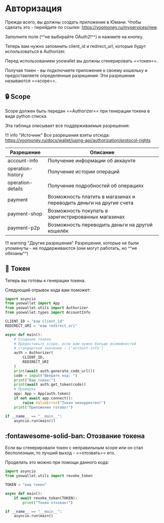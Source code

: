 # Авторизация
Прежде всего, вы должны создать приложение в Юмани.
Чтобы сделать это - перейдите по ссылке: <https://yoomoney.ru/myservices/new>.

Заполните поля (^^не выбирайте OAuth2!^^) и нажмите на кнопку.

Теперь вам нужно запомнить client_id и redirect_url, 
которые будут использоваться в Authorizer.

Перед использованием yoowallet вы должны сгенерировать ==токен==.

Получая токен - вы подключаете приложение к своему кошельку и 
предоставляете определённые разрешения. Эти разрешения называются ==scope==.

## :lock: Scope
Scope должен быть передан ==Authorizer== при генерации токена в виде python списка.

Эта таблица описывает все поддерживаемые разрешения:

!!! info "Источник"
	Все разрешения взяты отсюда:
	<https://yoomoney.ru/docs/wallet/using-api/authorization/protocol-rights>

| Разрешение        | Описание                                                            |
|-------------------|---------------------------------------------------------------------|
| account-info      | Получение информации об аккаунте                                    |
| operation-history | Получение истории операций                                          |
| operation-details | Получение подробностей об операциях                                 |
| payment           | Возможность платить в магазинах и переводить деньги на другие счета |
| payment-shop      | Возможность покупать в зарегистрированных магазинах                 |
| payment-p2p       | Возможность переводить деньги на другой кошелёк                     |

!!! warning "Другие разрешения"
	Разрешения, которые не были упомянуты -
	не поддерживаются (они могут работать, но ^^не обязаны^^)

## :key: Токен
Теперь вы готовы к генерации токена.

Следующий отрывок кода вам поможет:
```python
import asyncio
from yoowallet import App
from yoowallet.utils import Authorizer
from yoowallet.types import AccountInfo

CLIENT_ID = "ваш client_id"
REDIRECT_URI = "ваш redirect_uri"

async def main():
	# Создание токена
	# Предоставьте scope, если вам нужно больше возможностей
	# стандартное значение - ['account-info']
    auth = Authorizer(
    	CLIENT_ID,
    	REDIRECT_URI
    )
    print(await auth.generate_code_url())
    code = input("Введите код: ")
    print("Ваш токен:")
    print(await auth.get_token(code))
    # Проверка
    app: App = App(auth.token)
    if not await app.connect():
        raise ValueError("Токен некорректен!")
    print("Приложение готово!")

if __name__ == "__main__":
    asyncio.run(main())
```

## :fontawesome-solid-ban: Отозвание токена
Если вы сгенерировали токен с неправильным scope или он стал бесполезным,
то лучший выход - ==отозвать== его.

Проделать это можно при помощи данного кода:
```python
import asyncio
from yoowallet.utils import revoke_token

TOKEN = "ваш токен"

async def main():
    if await revoke_token(TOKEN):
        print("Токен отозван!")

if __name__ == "__main__":
    asyncio.run(main()
```
